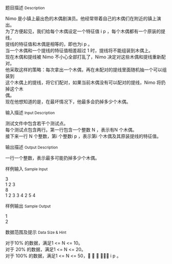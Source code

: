 <div class="panel panel-default">
<div class="area-title">
<span>
题目描述
<small>Description</small>
</span></div>
<div class="panel-body">

<p>Nimo 是小镇上最出色的木偶剧演员。他经常带着自己的木偶们在附近的镇上演出。<br>为了方便起见，我们给每个木偶设定一个特征值 i p ，每个木偶都有一个原装的提线，<br>提线的特征值和木偶是相等的，即也为i p 。<br>当一个木偶和一个提线的特征值相差超过 1 时，提线将不能组装到木偶上。<br>现在木偶和提线被 Nimo 不小心全部打乱了，Nimo 决定对这些木偶和提线重新配对。<br>他采取这样的策略：每次拿出一个木偶，再在未配对的提线里面随机抽一个可以组装到<br>这个木偶上的提线，将它们配对，如果当前木偶没有可以配对的提线，Nimo 将扔掉这个木<br>偶。<br>现在他想知道的是，在最坏情况下，他最多会扔掉多少个木偶。</p>

</div>
</div>

<div class="panel panel-default">
<div class="area-title">
<span>
输入描述
<small>Input Description</small>
</span></div>
<div class="panel-body">
<p>测试文件中包含若干个测试点。<br>每个测试点包含两行。第一行包含一个整数 N ，表示有N 个木偶。<br>接下来一行 N 个整数，第i 个整数i p ，表示第i 个木偶及其原装提线的特征值。</p>

</div>
</div>
<div  class="panel panel-default">
<div class="area-title">
<span>
输出描述
<small>Output Description</small>
</span></div>
<div class="panel-body">

<p>一行一个整数，表示最多可能扔掉多少个木偶。</p>

</div>
</div>


<div class="panel panel-default">
<div class="area-title">
<span>
样例输入
<small>Sample Input</small>
</span></div>
<div class="panel-body">
<p>3<br>1 2 3<br>8<br>1 2 3 3 4 2 5 4</p>

</div>
</div>

<div class="panel panel-default">
<div class="area-title">
<span>
样例输出
<small>Sample Output</small>
</span></div>
<div class="panel-body">
<p>1<br>2</p>

</div>
</div>

<div class="panel panel-default">
<div class="area-title">
<span>
数据范围及提示
<small>Data Size & Hint</small>
</span></div>
<div class="panel-body">
<p>对于10% 的数据，满足1 &lt;= N &lt;= 10。<br>对于 20% 的数据，满足1 &lt;= N &lt;= 20。<br>对于 100% 的数据，满足1 &lt;= N &lt;= 50，    i p 。</p>
</div>
</div>